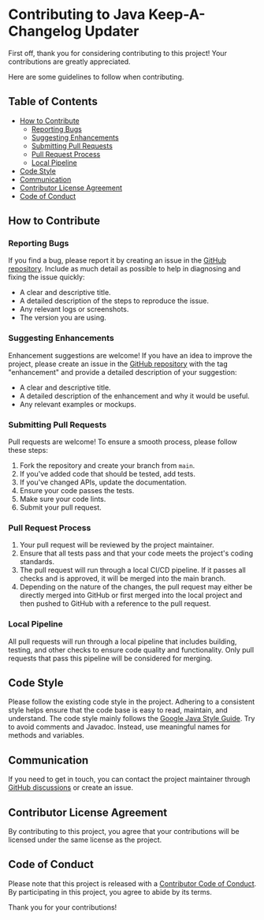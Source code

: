 # Contributing to Java Keep-A-Changelog Updater

First off, thank you for considering contributing to this project! Your contributions are greatly appreciated.

Here are some guidelines to follow when contributing.

## Table of Contents
- [How to Contribute](#how-to-contribute)
  - [Reporting Bugs](#reporting-bugs)
  - [Suggesting Enhancements](#suggesting-enhancements)
  - [Submitting Pull Requests](#submitting-pull-requests)
  - [Pull Request Process](#pull-request-process)
  - [Local Pipeline](#local-pipeline)
- [Code Style](#code-style)
- [Communication](#communication)
- [Contributor License Agreement](#contributor-license-agreement)
- [Code of Conduct](#code-of-conduct)

## How to Contribute

### Reporting Bugs

If you find a bug, please report it by creating an issue in the [GitHub repository](https://github.com/kirbylink/java-keep-a-changelog-updater/issues). Include as much detail as possible to help in diagnosing and fixing the issue quickly:
- A clear and descriptive title.
- A detailed description of the steps to reproduce the issue.
- Any relevant logs or screenshots.
- The version you are using.

### Suggesting Enhancements

Enhancement suggestions are welcome! If you have an idea to improve the project, please create an issue in the [GitHub repository](https://github.com/kirbylink/java-keep-a-changelog-updater/issues) with the tag "enhancement" and provide a detailed description of your suggestion:
- A clear and descriptive title.
- A detailed description of the enhancement and why it would be useful.
- Any relevant examples or mockups.

### Submitting Pull Requests

Pull requests are welcome! To ensure a smooth process, please follow these steps:

1. Fork the repository and create your branch from `main`.
2. If you've added code that should be tested, add tests.
3. If you've changed APIs, update the documentation.
4. Ensure your code passes the tests.
5. Make sure your code lints.
6. Submit your pull request.

### Pull Request Process

1. Your pull request will be reviewed by the project maintainer.
2. Ensure that all tests pass and that your code meets the project's coding standards.
3. The pull request will run through a local CI/CD pipeline. If it passes all checks and is approved, it will be merged into the main branch.
4. Depending on the nature of the changes, the pull request may either be directly merged into GitHub or first merged into the local project and then pushed to GitHub with a reference to the pull request.

### Local Pipeline

All pull requests will run through a local pipeline that includes building, testing, and other checks to ensure code quality and functionality. Only pull requests that pass this pipeline will be considered for merging.

## Code Style

Please follow the existing code style in the project. Adhering to a consistent style helps ensure that the code base is easy to read, maintain, and understand.
The code style mainly follows the [Google Java Style Guide](https://google.github.io/styleguide/javaguide.html). Try to avoid comments and Javadoc. Instead, use meaningful names for methods and variables.

## Communication

If you need to get in touch, you can contact the project maintainer through [GitHub discussions](https://github.com/kirbylink/java-keep-a-changelog-updater/discussions) or create an issue.

## Contributor License Agreement

By contributing to this project, you agree that your contributions will be licensed under the same license as the project.

## Code of Conduct

Please note that this project is released with a [Contributor Code of Conduct](CODE_OF_CONDUCT.md). By participating in this project, you agree to abide by its terms.

Thank you for your contributions!